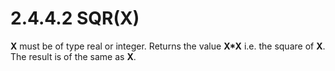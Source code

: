# 2.4.4.2 SQR(X)

**X** must be of type real or integer. Returns the value **X\*X** i.e. the square of **X**. The result is of the same as **X**.
